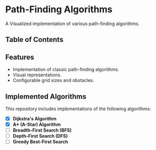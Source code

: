 # Path-Finding Algorithms

A Visualized implementation of various path-finding algorithms.

## Table of Contents

## Features

- Implementation of classic path-finding algorithms.
- Visual representations.
- Configurable grid sizes and obstacles.

## Implemented Algorithms

This repository includes implementations of the following algorithms:

- [x] **Dijkstra's Algorithm**
- [x] **A\* (A-Star) Algorithm**
- [ ] **Breadth-First Search (BFS)**
- [ ] **Depth-First Search (DFS)**
- [ ] **Greedy Best-First Search**
